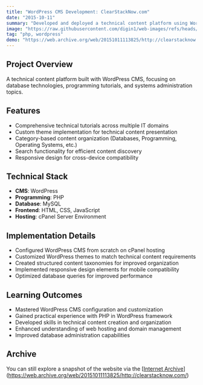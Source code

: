 ```yaml
---
title: "WordPress CMS Development: ClearStackNow.com"
date: "2015-10-11"
summary: "Developed and deployed a technical content platform using WordPress CMS, focusing on database technologies and systems administration topics. Customized themes and functionality to create an intuitive knowledge-sharing platform for programming and IT operations."
image: "https://raw.githubusercontent.com/digin1/web-images/refs/heads/main/clearstacknow.png"
tag: "php, wordpress"
demo: "https://web.archive.org/web/20151011113825/http://clearstacknow.com/"
---
```


## Project Overview
A technical content platform built with WordPress CMS, focusing on database technologies, programming tutorials, and systems administration topics.

## Features
- Comprehensive technical tutorials across multiple IT domains
- Custom theme implementation for technical content presentation
- Category-based content organization (Databases, Programming, Operating Systems, etc.)
- Search functionality for efficient content discovery
- Responsive design for cross-device compatibility

## Technical Stack
- **CMS**: WordPress
- **Programming**: PHP
- **Database**: MySQL
- **Frontend**: HTML, CSS, JavaScript
- **Hosting**: cPanel Server Environment

## Implementation Details
- Configured WordPress CMS from scratch on cPanel hosting
- Customized WordPress themes to match technical content requirements
- Created structured content taxonomies for improved organization
- Implemented responsive design elements for mobile compatibility
- Optimized database queries for improved performance

## Learning Outcomes
- Mastered WordPress CMS configuration and customization
- Gained practical experience with PHP in WordPress framework
- Developed skills in technical content creation and organization
- Enhanced understanding of web hosting and domain management
- Improved database administration capabilities

## Archive

You can still explore a snapshot of the website via the [[Internet Archive](https://web.archive.org/web/20151011113825/http://clearstacknow.com/)](https://web.archive.org/web/20151011113825/http://clearstacknow.com/)

